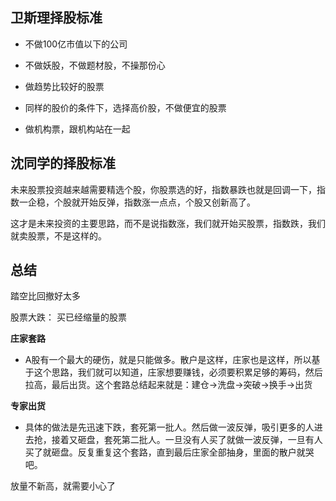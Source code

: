 

## 卫斯理择股标准

* 不做100亿市值以下的公司

* 不做妖股，不做题材股，不操那份心

* 做趋势比较好的股票

* 同样的股价的条件下，选择高价股，不做便宜的股票

* 做机构票，跟机构站在一起



## 沈同学的择股标准

未来股票投资越来越需要精选个股，你股票选的好，指数暴跌也就是回调一下，指数一企稳，个股就开始反弹，指数涨一点点，个股又创新高了。

这才是未来投资的主要思路，而不是说指数涨，我们就开始买股票，指数跌，我们就卖股票，不是这样的。



## 总结

踏空比回撤好太多

股票大跌： 买已经缩量的股票

**庄家套路**

* A股有一个最大的硬伤，就是只能做多。散户是这样，庄家也是这样，所以基于这个思路，我们就可以知道，庄家想要赚钱，必须要积累足够的筹码，然后拉高，最后出货。这个套路总结起来就是：建仓→洗盘→突破→换手→出货

**专家出货**

* 具体的做法是先迅速下跌，套死第一批人。然后做一波反弹，吸引更多的人进去抢，接着又砸盘，套死第二批人。一旦没有人买了就做一波反弹，一旦有人买了就砸盘。反复重复这个套路，直到最后庄家全部抽身，里面的散户就哭吧。


放量不新高，就需要小心了
